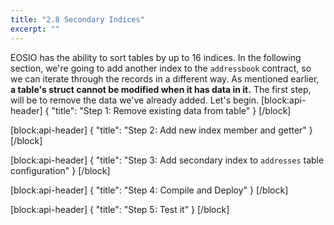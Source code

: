 ```yaml
---
title: "2.8 Secondary Indices"
excerpt: ""
---
```

EOSIO has the ability to sort tables by up to 16 indices. In the following section, we're going to add another index to the `addressbook` contract, so we can iterate through the records in a different way. As mentioned earlier, **a table's struct cannot be modified when it has data in it.** The first step, will be to remove the data we've already added. Let's begin.
[block:api-header]
{
  "title": "Step 1: Remove existing data from table"
}
[/block]

[block:api-header]
{
  "title": "Step 2: Add new index member and getter"
}
[/block]

[block:api-header]
{
  "title": "Step 3: Add secondary index to `addresses` table configuration"
}
[/block]

[block:api-header]
{
  "title": "Step 4: Compile and Deploy"
}
[/block]

[block:api-header]
{
  "title": "Step 5: Test it"
}
[/block]